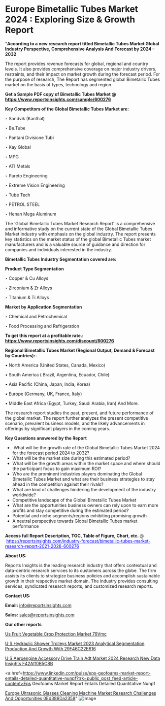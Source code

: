 # Europe Bimetallic Tubes Market 2024 : Exploring Size & Growth Report

"<strong>According to a new research report titled Bimetallic Tubes Market Global Industry Perspective, Comprehensive Analysis And Forecast by 2024 – 2032</strong>

The report provides revenue forecasts for global, regional and country levels. It also provides comprehensive coverage on major industry drivers, restraints, and their impact on market growth during the forecast period. For the purpose of research, The Report has segmented global Bimetallic Tubes market on the basis of types, technology and region

<strong>Get a Sample PDF copy of Bimetallic Tubes Market </strong><strong>@<a href=https://www.reportsinsights.com/sample/600276 style=color:#0000ff;> https://www.reportsinsights.com/sample/600276</a></strong></font>

<strong>Key Competitors of the Global Bimetallic Tubes Market are:</strong>

‣ Sandvik (Kanthal)

‣ Be.Tube

‣ Pantani Divisione Tubi

‣ Kay Global

‣ MPG

‣ ATI Metals

‣ Pareto Engineering

‣ Extreme Vision Engineering

‣ Tube Tech

‣ PETROL STEEL

‣ Henan Mega Aluminum

The ‘Global Bimetallic Tubes Market Research Report’ is a comprehensive and informative study on the current state of the Global Bimetallic Tubes Market industry with emphasis on the global industry. The report presents key statistics on the market status of the global Bimetallic Tubes market manufacturers and is a valuable source of guidance and direction for companies and individuals interested in the industry.

<strong>Bimetallic Tubes Industry Segmentation covered are:</strong>

<strong>Product Type Segmentation</strong>

‣ Copper & Cu Alloys

‣ Zirconium & Zr Alloys

‣ Titanium & Ti Alloys

<strong>Market by Application Segmentation</strong>

‣ Chemical and Petrochemical

‣ Food Processing and Refrigeration

<strong>To get this report at a profitable rate.: <a href=https://www.reportsinsights.com/discount/600276 style=color:#0000ff;>https://www.reportsinsights.com/discount/600276</a></strong></font>

<strong>Regional Bimetallic Tubes Market (Regional Output, Demand &amp; Forecast by Countries):-</strong>

• North America (United States, Canada, Mexico)

• South America ( Brazil, Argentina, Ecuador, Chile)

• Asia Pacific (China, Japan, India, Korea)

• Europe (Germany, UK, France, Italy)

• Middle East Africa (Egypt, Turkey, Saudi Arabia, Iran) And More.

The research report studies the past, present, and future performance of the global market. The report further analyzes the present competitive scenario, prevalent business models, and the likely advancements in offerings by significant players in the coming years.

<strong>Key Questions answered by the Report</strong>
<ul>
  <li> What will be the growth rate of the Global Bimetallic Tubes Market 2024 for the forecast period 2024 to 2032?</li>
  <li>What will be the market size during this estimated period?</li>
  <li>What will be the growth areas within the market space and where should the participant focus to gain maximum ROI?</li>
  <li>Who are the prominent industries players dominating the Global Bimetallic Tubes Market and what are their business strategies to stay ahead in the competition against their rivals?</li>
  <li>What are kind of challenges hindering the development of the industry worldwide?</li>
  <li>Competitive landscape of the Global Bimetallic Tubes Market</li>
  <li>What are the opportunities business owners can rely upon to earn more profits and stay competitive during the estimated period?</li>
  <li>Potential and niche segments/regions exhibiting promising growth</li>
  <li>A neutral perspective towards Global Bimetallic Tubes market performance</li>
</ul>
<strong>Access full Report Description, TOC, Table of Figure, Chart, etc. </strong>@  <a href=https://reportsinsights.com/industry-forecast/bimetallic-tubes-market-research-report-2021-2028-600276 style=color:#0000ff;>https://reportsinsights.com/industry-forecast/bimetallic-tubes-market-research-report-2021-2028-600276</a></font>

<strong><strong>About US</strong>:</strong>

Reports Insights is the leading research industry that offers contextual and data-centric research services to its customers across the globe. The firm assists its clients to strategize business policies and accomplish sustainable growth in their respective market domain. The industry provides consulting services, syndicated research reports, and customized research reports.

<strong>Contact US:</strong>

<p class=""""><b>Email:</b> <a href=mailto:info@reportsinsights.com>info@reportsinsights.com</a></p>
<p class=""""><b>Sales:</b> <a href=mailto:sales@reportsinsights.com>sales@reportsinsights.com</a></p>

<strong>Our other reports</strong>

<a href=https://www.linkedin.com/pulse/us-fruit-vegetable-crop-protection-market-79vmc/>Us Fruit Vegetable Crop Protection Market 79Vmc</a>

<a href=https://medium.com/@ruchikakadam73/u-s-hydraulic-shower-trolleys-market-2023-analytical-segmentation-production-and-growth-with-29f46c22e616>U S Hydraulic Shower Trolleys Market 2023 Analytical Segmentation Production And Growth With 29F46C22E616</a>

<a href=https://medium.com/@sharanidhi229/u-s-aeroengine-accessory-drive-train-adt-market-2024-research-new-data-insights-f42aff0b5c8b>U S Aeroengine Accessory Drive Train Adt Market 2024 Research New Data Insights F42Aff0B5C8B</a>

<a href=https://www.linkedin.com/pulse/eps-geofoams-market-report-entails-detailed-quantitative-nunpf?trk=public_post_feed-article-content>Eps Geofoams Market Report Entails Detailed Quantitative Nunpf</a>

<a href=https://medium.com/@nadeemkazi0003/europe-ultrasonic-glasses-cleaning-machine-market-research-challenges-and-opportunities-0ed389da2358>Europe Ultrasonic Glasses Cleaning Machine Market Research Challenges And Opportunities 0Ed389Da2358</a>"
![image](https://github.com/ahaan12367/RIMarket24/assets/158471582/507e0c64-de89-4f6a-ae7e-42326f397e6a)

